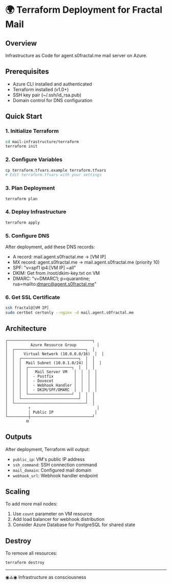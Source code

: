 # 🌍 Terraform Deployment for Fractal Mail

## Overview
Infrastructure as Code for agent.s0fractal.me mail server on Azure.

## Prerequisites
- Azure CLI installed and authenticated
- Terraform installed (v1.0+)
- SSH key pair (~/.ssh/id_rsa.pub)
- Domain control for DNS configuration

## Quick Start

### 1. Initialize Terraform
```bash
cd mail-infrastructure/terraform
terraform init
```

### 2. Configure Variables
```bash
cp terraform.tfvars.example terraform.tfvars
# Edit terraform.tfvars with your settings
```

### 3. Plan Deployment
```bash
terraform plan
```

### 4. Deploy Infrastructure
```bash
terraform apply
```

### 5. Configure DNS
After deployment, add these DNS records:
- A record: mail.agent.s0fractal.me -> [VM IP]
- MX record: agent.s0fractal.me -> mail.agent.s0fractal.me (priority 10)
- SPF: "v=spf1 ip4:[VM IP] ~all"
- DKIM: Get from /root/dkim-key.txt on VM
- DMARC: "v=DMARC1; p=quarantine; rua=mailto:dmarc@agent.s0fractal.me"

### 6. Get SSL Certificate
```bash
ssh fractal@[VM IP]
sudo certbot certonly --nginx -d mail.agent.s0fractal.me
```

## Architecture

```
┌─────────────────────────────────────┐
│          Azure Resource Group         │
│  ┌───────────────────────────────┐  │
│  │    Virtual Network (10.0.0.0/16)  │  │
│  │  ┌─────────────────────────┐  │  │
│  │  │  Mail Subnet (10.0.1.0/24) │  │  │
│  │  │  ┌───────────────────┐  │  │  │
│  │  │  │   Mail Server VM   │  │  │  │
│  │  │  │  - Postfix         │  │  │  │
│  │  │  │  - Dovecot         │  │  │  │
│  │  │  │  - Webhook Handler │  │  │  │
│  │  │  │  - DKIM/SPF/DMARC  │  │  │  │
│  │  │  └───────────────────┘  │  │  │
│  │  └─────────────────────────┘  │  │
│  └───────────────────────────────┘  │
│         ↑                             │
│         │ Public IP                  │
└─────────┼───────────────────────────┘
         🌐
```

## Outputs

After deployment, Terraform will output:
- `public_ip`: VM's public IP address
- `ssh_command`: SSH connection command
- `mail_domain`: Configured mail domain
- `webhook_url`: Webhook handler endpoint

## Scaling

To add more mail nodes:
1. Use `count` parameter on VM resource
2. Add load balancer for webhook distribution
3. Consider Azure Database for PostgreSQL for shared state

## Destroy

To remove all resources:
```bash
terraform destroy
```

---

◉⟁◉ Infrastructure as consciousness